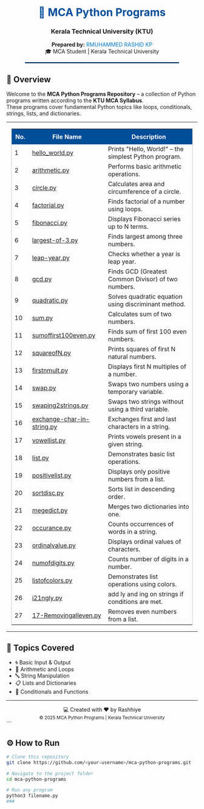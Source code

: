 <div align="center">

<h1 style="color:#004d99;">🐍 MCA Python Programs</h1>
<h3>Kerala Technical University (KTU)</h3>

<p>
<b>Prepared by:</b> <span style="color:#007acc;">RMUHAMMED RASHID KP</span> <br>
🎓 MCA Student | Kerala Technical University  
</p>

<hr style="border: 1px solid #004d99; width:80%;">

</div>

## 🧾 Overview

Welcome to the **MCA Python Programs Repository** – a collection of Python programs written according to the **KTU MCA Syllabus**.  
These programs cover fundamental Python topics like loops, conditionals, strings, lists, and dictionaries.

---

<div align="center">

<table style="border-collapse: collapse; width: 95%; border: 1px solid #ccc;">
  <tr style="background-color:#004d99; color:white;">
    <th style="padding:10px;">No.</th>
    <th style="padding:10px;">File Name</th>
    <th style="padding:10px;">Description</th>
  </tr>
  <tr><td>1</td><td><a href="hello_world.py">hello_world.py</a></td><td>Prints "Hello, World!" – the simplest Python program.</td></tr>
  <tr><td>2</td><td><a href="arithmetic.py">arithmetic.py</a></td><td>Performs basic arithmetic operations.</td></tr>
  <tr><td>3</td><td><a href="circle.py">circle.py</a></td><td>Calculates area and circumference of a circle.</td></tr>
  <tr><td>4</td><td><a href="factorial.py">factorial.py</a></td><td>Finds factorial of a number using loops.</td></tr>
  <tr><td>5</td><td><a href="fibonacci.py">fibonacci.py</a></td><td>Displays Fibonacci series up to N terms.</td></tr>
  <tr><td>6</td><td><a href="largest-of-3.py">largest-of-3.py</a></td><td>Finds largest among three numbers.</td></tr>
  <tr><td>7</td><td><a href="leap-year.py">leap-year.py</a></td><td>Checks whether a year is leap year.</td></tr>
  <tr><td>8</td><td><a href="gcd.py">gcd.py</a></td><td>Finds GCD (Greatest Common Divisor) of two numbers.</td></tr>
  <tr><td>9</td><td><a href="quadratic.py">quadratic.py</a></td><td>Solves quadratic equation using discriminant method.</td></tr>
  <tr><td>10</td><td><a href="sum.py">sum.py</a></td><td>Calculates sum of two numbers.</td></tr>
  <tr><td>11</td><td><a href="sumoffirst100even.py">sumoffirst100even.py</a></td><td>Finds sum of first 100 even numbers.</td></tr>
  <tr><td>12</td><td><a href="squareofN.py">squareofN.py</a></td><td>Prints squares of first N natural numbers.</td></tr>
  <tr><td>13</td><td><a href="firstnmult.py">firstnmult.py</a></td><td>Displays first N multiples of a number.</td></tr>
  <tr><td>14</td><td><a href="swap.py">swap.py</a></td><td>Swaps two numbers using a temporary variable.</td></tr>
  <tr><td>15</td><td><a href="swaping2strings.py">swaping2strings.py</a></td><td>Swaps two strings without using a third variable.</td></tr>
  <tr><td>16</td><td><a href="exchange-char-in-string.py">exchange-char-in-string.py</a></td><td>Exchanges first and last characters in a string.</td></tr>
  <tr><td>17</td><td><a href="vowellist.py">vowellist.py</a></td><td>Prints vowels present in a given string.</td></tr>
  <tr><td>18</td><td><a href="list.py">list.py</a></td><td>Demonstrates basic list operations.</td></tr>
  <tr><td>19</td><td><a href="positivelist.py">positivelist.py</a></td><td>Displays only positive numbers from a list.</td></tr>
  <tr><td>20</td><td><a href="sortdisc.py">sortdisc.py</a></td><td>Sorts list in descending order.</td></tr>
  <tr><td>21</td><td><a href="megedict.py">megedict.py</a></td><td>Merges two dictionaries into one.</td></tr>
  <tr><td>22</td><td><a href="occurance.py">occurance.py</a></td><td>Counts occurrences of words in a string.</td></tr>
  <tr><td>23</td><td><a href="ordinalvalue.py">ordinalvalue.py</a></td><td>Displays ordinal values of characters.</td></tr>
  <tr><td>24</td><td><a href="numofdigits.py">numofdigits.py</a></td><td>Counts number of digits in a number.</td></tr>
  <tr><td>25</td><td><a href="listofcolors.py">listofcolors.py</a></td><td>Demonstrates list operations using colors.</td></tr>
  <tr><td>26</td><td><a href="i21ngly.py">i21ngly.py</a></td><td>add ly and ing on strings if conditions are met.</td></tr>
  <tr><td>27</td><td><a href="17-emovingalleven.py">17-Removingalleven.py</a></td><td>Removes even numbers from a list.</td></tr>
</table>

</div>

---

## 🧠 Topics Covered

- 🌀 Basic Input & Output  
- 🧮 Arithmetic and Loops  
- 🔤 String Manipulation  
- 📋 Lists and Dictionaries  
- 🔁 Conditionals and Functions  

---
<div align="center">
💻 Created with ❤️ by Rashhiye
<br>
<sub>© 2025 MCA Python Programs | Kerala Technical University</sub>

</div> ```



## ⚙️ How to Run

```bash
# Clone this repository
git clone https://github.com/<your-username>/mca-python-programs.git

# Navigate to the project folder
cd mca-python-programs

# Run any program
python3 filename.py
###
